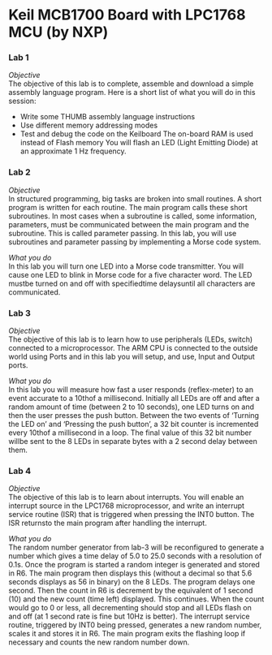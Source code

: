 # Keil MCB1700 Board with LPC1768 MCU (by NXP)

### Lab 1
*Objective*  
The objective of this lab is to complete, assemble and download a simple assembly language program. Here is a short list of what you will do in this session:
  - Write some THUMB assembly language instructions
  - Use different memory addressing modes
  - Test and debug the code on the Keilboard
The on-board RAM is used instead of Flash memory You will flash an LED (Light Emitting Diode) at an approximate 1 Hz frequency.


### Lab 2
*Objective*  
In structured programming, big tasks are broken into small routines. A short program is written for each routine. The main program calls these short subroutines. In most cases when a subroutine is called, some information, parameters, must be communicated between the main program and the subroutine. This is called parameter passing. In this lab, you will use subroutines and parameter passing by implementing a Morse code system.

*What you do*  
In this lab you will turn one LED into a Morse code transmitter. You will cause one LED to blink in Morse code for a five character word. The LED mustbe turned on and off with specifiedtime delaysuntil all characters are communicated.

### Lab 3
*Objective*  
The objective of this lab is to learn how to use peripherals (LEDs, switch) connected to a microprocessor. 
The ARM CPU is connected to the outside world using Ports and in this lab you will setup, and use,
Input and Output ports.

*What you do*  
In this lab you will measure how fast a user responds (reflex-meter) to an 
event accurate to a 10thof a millisecond. Initially all LEDs are off and after a random amount of time (between 2 to 10 seconds),
one LED turns on and then the user presses the push button. Between the two events of ‘Turning the LED on’ and 
‘Pressing the push button’, a 32 bit counter is incremented every 10thof a millisecond in a loop. 
The final value of this 32 bit number willbe sent to the 8 LEDs in separate bytes with a 2 second delay between them.


### Lab 4
*Objective*  
The objective of this lab is to learn about interrupts. You will enable an interrupt source in the LPC1768 microprocessor, 
and write an interrupt service routine (ISR) that is triggered when pressing the INT0 button.  The ISR returnsto the main 
program after handling the interrupt.

*What you do*  
The random number generator from lab-3 will be reconfigured to generate a number which gives a time delay of 5.0 to 25.0 
seconds with a resolution of 0.1s. Once the program is started a random integer is generated and stored in R6. The main 
program then displays this (without a decimal so that 5.6 seconds displays as 56 in binary) on the 8 LEDs. The program 
delays one second.  Then the count in R6 is decrement by the equivalent of 1 second (10) and the new count (time left) 
displayed.  This continues. When the count would go to 0 or less, all decrementing should stop and all LEDs flash on and 
off (at 1 second rate is fine but 10Hz is better). The interrupt service routine, triggered by INT0 being pressed, generates 
a new random number, scales it and stores it in R6. The main program exits the flashing loop if necessary and counts the new 
random number down.
